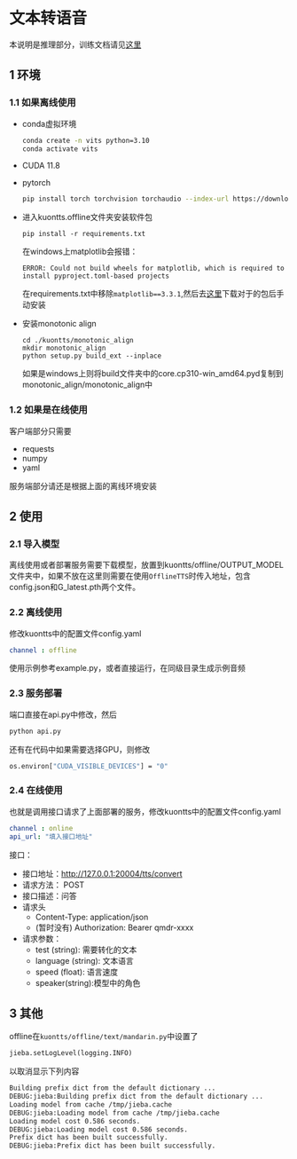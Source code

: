 # 文本转语音

本说明是推理部分，训练文档请见[这里](./finetune/README.md)

## 1 环境

### 1.1 如果离线使用

* conda虚拟环境
    ```bash
    conda create -n vits python=3.10
    conda activate vits
    ```
* CUDA 11.8
* pytorch
    ```bash
    pip install torch torchvision torchaudio --index-url https://download.pytorch.org/whl/cu118
    ```

* 进入kuontts.offline文件夹安装软件包
    ```
    pip install -r requirements.txt
    ```

    在windows上matplotlib会报错：
    ```
    ERROR: Could not build wheels for matplotlib, which is required to install pyproject.toml-based projects
    ```
    在requirements.txt中移除`matplotlib==3.3.1`,然后去[这里](https://www.lfd.uci.edu/~gohlke/pythonlibs/#matplotlib)下载对于的包后手动安装

* 安装monotonic align
    ```base
    cd ./kuontts/monotonic_align
    mkdir monotonic_align
    python setup.py build_ext --inplace
    ```    
    如果是windows上则将build文件夹中的core.cp310-win_amd64.pyd复制到monotonic_align/monotonic_align中

### 1.2 如果是在线使用

客户端部分只需要

* requests
* numpy
* yaml

服务端部分请还是根据上面的离线环境安装

## 2 使用

### 2.1 导入模型

离线使用或者部署服务需要下载模型，放置到kuontts/offline/OUTPUT_MODEL文件夹中，如果不放在这里则需要在使用`OfflineTTS`时传入地址，包含config.json和G_latest.pth两个文件。

### 2.2 离线使用

修改kuontts中的配置文件config.yaml
```yaml
channel : offline
```
使用示例参考example.py，或者直接运行，在同级目录生成示例音频

### 2.3 服务部署

端口直接在api.py中修改，然后
```bash
python api.py
```
还有在代码中如果需要选择GPU，则修改
```bash
os.environ["CUDA_VISIBLE_DEVICES"] = "0"
```

### 2.4 在线使用

也就是调用接口请求了上面部署的服务，修改kuontts中的配置文件config.yaml
```yaml
channel : online
api_url: "填入接口地址"
```

接口：
* 接口地址：http://127.0.0.1:20004/tts/convert
* 请求方法： POST
* 接口描述：问答
* 请求头
    * Content-Type: application/json
    * (暂时没有) Authorization: Bearer qmdr-xxxx
* 请求参数：
    * test (string): 需要转化的文本
    * language (string): 文本语言
    * speed (float): 语言速度
    * speaker(string):模型中的角色



## 3 其他

offline在`kuontts/offline/text/mandarin.py`中设置了
```python
jieba.setLogLevel(logging.INFO)
```
以取消显示下列内容
```bash
Building prefix dict from the default dictionary ...
DEBUG:jieba:Building prefix dict from the default dictionary ...
Loading model from cache /tmp/jieba.cache
DEBUG:jieba:Loading model from cache /tmp/jieba.cache
Loading model cost 0.586 seconds.
DEBUG:jieba:Loading model cost 0.586 seconds.
Prefix dict has been built successfully.
DEBUG:jieba:Prefix dict has been built successfully.
```